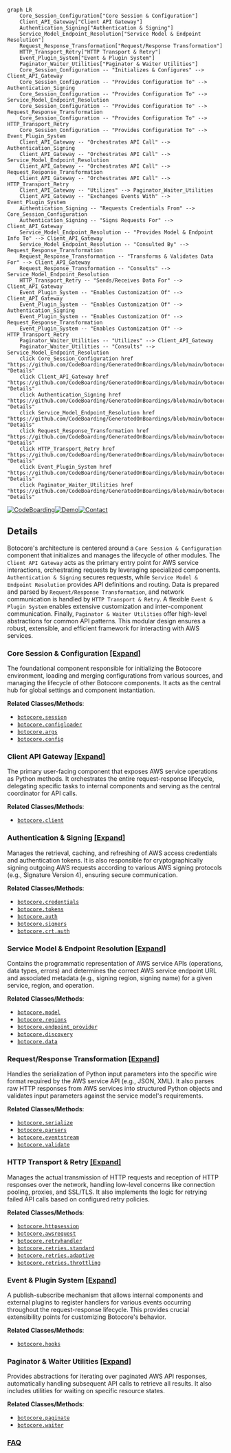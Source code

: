 ```mermaid
graph LR
    Core_Session_Configuration["Core Session & Configuration"]
    Client_API_Gateway["Client API Gateway"]
    Authentication_Signing["Authentication & Signing"]
    Service_Model_Endpoint_Resolution["Service Model & Endpoint Resolution"]
    Request_Response_Transformation["Request/Response Transformation"]
    HTTP_Transport_Retry["HTTP Transport & Retry"]
    Event_Plugin_System["Event & Plugin System"]
    Paginator_Waiter_Utilities["Paginator & Waiter Utilities"]
    Core_Session_Configuration -- "Initializes & Configures" --> Client_API_Gateway
    Core_Session_Configuration -- "Provides Configuration To" --> Authentication_Signing
    Core_Session_Configuration -- "Provides Configuration To" --> Service_Model_Endpoint_Resolution
    Core_Session_Configuration -- "Provides Configuration To" --> Request_Response_Transformation
    Core_Session_Configuration -- "Provides Configuration To" --> HTTP_Transport_Retry
    Core_Session_Configuration -- "Provides Configuration To" --> Event_Plugin_System
    Client_API_Gateway -- "Orchestrates API Call" --> Authentication_Signing
    Client_API_Gateway -- "Orchestrates API Call" --> Service_Model_Endpoint_Resolution
    Client_API_Gateway -- "Orchestrates API Call" --> Request_Response_Transformation
    Client_API_Gateway -- "Orchestrates API Call" --> HTTP_Transport_Retry
    Client_API_Gateway -- "Utilizes" --> Paginator_Waiter_Utilities
    Client_API_Gateway -- "Exchanges Events With" --> Event_Plugin_System
    Authentication_Signing -- "Requests Credentials From" --> Core_Session_Configuration
    Authentication_Signing -- "Signs Requests For" --> Client_API_Gateway
    Service_Model_Endpoint_Resolution -- "Provides Model & Endpoint Info To" --> Client_API_Gateway
    Service_Model_Endpoint_Resolution -- "Consulted By" --> Request_Response_Transformation
    Request_Response_Transformation -- "Transforms & Validates Data For" --> Client_API_Gateway
    Request_Response_Transformation -- "Consults" --> Service_Model_Endpoint_Resolution
    HTTP_Transport_Retry -- "Sends/Receives Data For" --> Client_API_Gateway
    Event_Plugin_System -- "Enables Customization Of" --> Client_API_Gateway
    Event_Plugin_System -- "Enables Customization Of" --> Authentication_Signing
    Event_Plugin_System -- "Enables Customization Of" --> Request_Response_Transformation
    Event_Plugin_System -- "Enables Customization Of" --> HTTP_Transport_Retry
    Paginator_Waiter_Utilities -- "Utilizes" --> Client_API_Gateway
    Paginator_Waiter_Utilities -- "Consults" --> Service_Model_Endpoint_Resolution
    click Core_Session_Configuration href "https://github.com/CodeBoarding/GeneratedOnBoardings/blob/main/botocore/Core_Session_Configuration.md" "Details"
    click Client_API_Gateway href "https://github.com/CodeBoarding/GeneratedOnBoardings/blob/main/botocore/Client_API_Gateway.md" "Details"
    click Authentication_Signing href "https://github.com/CodeBoarding/GeneratedOnBoardings/blob/main/botocore/Authentication_Signing.md" "Details"
    click Service_Model_Endpoint_Resolution href "https://github.com/CodeBoarding/GeneratedOnBoardings/blob/main/botocore/Service_Model_Endpoint_Resolution.md" "Details"
    click Request_Response_Transformation href "https://github.com/CodeBoarding/GeneratedOnBoardings/blob/main/botocore/Request_Response_Transformation.md" "Details"
    click HTTP_Transport_Retry href "https://github.com/CodeBoarding/GeneratedOnBoardings/blob/main/botocore/HTTP_Transport_Retry.md" "Details"
    click Event_Plugin_System href "https://github.com/CodeBoarding/GeneratedOnBoardings/blob/main/botocore/Event_Plugin_System.md" "Details"
    click Paginator_Waiter_Utilities href "https://github.com/CodeBoarding/GeneratedOnBoardings/blob/main/botocore/Paginator_Waiter_Utilities.md" "Details"
```

[![CodeBoarding](https://img.shields.io/badge/Generated%20by-CodeBoarding-9cf?style=flat-square)](https://github.com/CodeBoarding/GeneratedOnBoardings)[![Demo](https://img.shields.io/badge/Try%20our-Demo-blue?style=flat-square)](https://www.codeboarding.org/demo)[![Contact](https://img.shields.io/badge/Contact%20us%20-%20contact@codeboarding.org-lightgrey?style=flat-square)](mailto:contact@codeboarding.org)

## Details

Botocore's architecture is centered around a `Core Session & Configuration` component that initializes and manages the lifecycle of other modules. The `Client API Gateway` acts as the primary entry point for AWS service interactions, orchestrating requests by leveraging specialized components. `Authentication & Signing` secures requests, while `Service Model & Endpoint Resolution` provides API definitions and routing. Data is prepared and parsed by `Request/Response Transformation`, and network communication is handled by `HTTP Transport & Retry`. A flexible `Event & Plugin System` enables extensive customization and inter-component communication. Finally, `Paginator & Waiter Utilities` offer high-level abstractions for common API patterns. This modular design ensures a robust, extensible, and efficient framework for interacting with AWS services.

### Core Session & Configuration [[Expand]](./Core_Session_Configuration.md)
The foundational component responsible for initializing the Botocore environment, loading and merging configurations from various sources, and managing the lifecycle of other Botocore components. It acts as the central hub for global settings and component instantiation.


**Related Classes/Methods**:

- <a href="https://github.com/boto/botocore/blob/develop/botocore/session.py" target="_blank" rel="noopener noreferrer">`botocore.session`</a>
- <a href="https://github.com/boto/botocore/blob/develop/botocore/configloader.py" target="_blank" rel="noopener noreferrer">`botocore.configloader`</a>
- <a href="https://github.com/boto/botocore/blob/develop/botocore/args.py" target="_blank" rel="noopener noreferrer">`botocore.args`</a>
- <a href="https://github.com/boto/botocore/blob/develop/botocore/config.py" target="_blank" rel="noopener noreferrer">`botocore.config`</a>


### Client API Gateway [[Expand]](./Client_API_Gateway.md)
The primary user-facing component that exposes AWS service operations as Python methods. It orchestrates the entire request-response lifecycle, delegating specific tasks to internal components and serving as the central coordinator for API calls.


**Related Classes/Methods**:

- <a href="https://github.com/boto/botocore/blob/develop/botocore/client.py" target="_blank" rel="noopener noreferrer">`botocore.client`</a>


### Authentication & Signing [[Expand]](./Authentication_Signing.md)
Manages the retrieval, caching, and refreshing of AWS access credentials and authentication tokens. It is also responsible for cryptographically signing outgoing AWS requests according to various AWS signing protocols (e.g., Signature Version 4), ensuring secure communication.


**Related Classes/Methods**:

- <a href="https://github.com/boto/botocore/blob/develop/botocore/credentials.py" target="_blank" rel="noopener noreferrer">`botocore.credentials`</a>
- <a href="https://github.com/boto/botocore/blob/develop/botocore/tokens.py" target="_blank" rel="noopener noreferrer">`botocore.tokens`</a>
- <a href="https://github.com/boto/botocore/blob/develop/botocore/auth.py" target="_blank" rel="noopener noreferrer">`botocore.auth`</a>
- <a href="https://github.com/boto/botocore/blob/develop/botocore/signers.py" target="_blank" rel="noopener noreferrer">`botocore.signers`</a>
- <a href="https://github.com/boto/botocore/blob/develop/botocore/crt/auth.py" target="_blank" rel="noopener noreferrer">`botocore.crt.auth`</a>


### Service Model & Endpoint Resolution [[Expand]](./Service_Model_Endpoint_Resolution.md)
Contains the programmatic representation of AWS service APIs (operations, data types, errors) and determines the correct AWS service endpoint URL and associated metadata (e.g., signing region, signing name) for a given service, region, and operation.


**Related Classes/Methods**:

- <a href="https://github.com/boto/botocore/blob/develop/botocore/model.py" target="_blank" rel="noopener noreferrer">`botocore.model`</a>
- <a href="https://github.com/boto/botocore/blob/develop/botocore/regions.py" target="_blank" rel="noopener noreferrer">`botocore.regions`</a>
- <a href="https://github.com/boto/botocore/blob/develop/botocore/endpoint_provider.py" target="_blank" rel="noopener noreferrer">`botocore.endpoint_provider`</a>
- <a href="https://github.com/boto/botocore/blob/develop/botocore/discovery.py" target="_blank" rel="noopener noreferrer">`botocore.discovery`</a>
- <a href="https://github.com/boto/botocore/blob/develop/botocore/data" target="_blank" rel="noopener noreferrer">`botocore.data`</a>


### Request/Response Transformation [[Expand]](./Request_Response_Transformation.md)
Handles the serialization of Python input parameters into the specific wire format required by the AWS service API (e.g., JSON, XML). It also parses raw HTTP responses from AWS services into structured Python objects and validates input parameters against the service model's requirements.


**Related Classes/Methods**:

- <a href="https://github.com/boto/botocore/blob/develop/botocore/serialize.py" target="_blank" rel="noopener noreferrer">`botocore.serialize`</a>
- <a href="https://github.com/boto/botocore/blob/develop/botocore/parsers.py" target="_blank" rel="noopener noreferrer">`botocore.parsers`</a>
- <a href="https://github.com/boto/botocore/blob/develop/botocore/eventstream.py" target="_blank" rel="noopener noreferrer">`botocore.eventstream`</a>
- <a href="https://github.com/boto/botocore/blob/develop/botocore/validate.py" target="_blank" rel="noopener noreferrer">`botocore.validate`</a>


### HTTP Transport & Retry [[Expand]](./HTTP_Transport_Retry.md)
Manages the actual transmission of HTTP requests and reception of HTTP responses over the network, handling low-level concerns like connection pooling, proxies, and SSL/TLS. It also implements the logic for retrying failed API calls based on configured retry policies.


**Related Classes/Methods**:

- <a href="https://github.com/boto/botocore/blob/develop/botocore/httpsession.py" target="_blank" rel="noopener noreferrer">`botocore.httpsession`</a>
- <a href="https://github.com/boto/botocore/blob/develop/botocore/awsrequest.py" target="_blank" rel="noopener noreferrer">`botocore.awsrequest`</a>
- <a href="https://github.com/boto/botocore/blob/develop/botocore/retryhandler.py" target="_blank" rel="noopener noreferrer">`botocore.retryhandler`</a>
- <a href="https://github.com/boto/botocore/blob/develop/botocore/retries/standard.py" target="_blank" rel="noopener noreferrer">`botocore.retries.standard`</a>
- <a href="https://github.com/boto/botocore/blob/develop/botocore/retries/adaptive.py" target="_blank" rel="noopener noreferrer">`botocore.retries.adaptive`</a>
- <a href="https://github.com/boto/botocore/blob/develop/botocore/retries/throttling.py" target="_blank" rel="noopener noreferrer">`botocore.retries.throttling`</a>


### Event & Plugin System [[Expand]](./Event_Plugin_System.md)
A publish-subscribe mechanism that allows internal components and external plugins to register handlers for various events occurring throughout the request-response lifecycle. This provides crucial extensibility points for customizing Botocore's behavior.


**Related Classes/Methods**:

- <a href="https://github.com/boto/botocore/blob/develop/botocore/hooks.py" target="_blank" rel="noopener noreferrer">`botocore.hooks`</a>


### Paginator & Waiter Utilities [[Expand]](./Paginator_Waiter_Utilities.md)
Provides abstractions for iterating over paginated AWS API responses, automatically handling subsequent API calls to retrieve all results. It also includes utilities for waiting on specific resource states.


**Related Classes/Methods**:

- <a href="https://github.com/boto/botocore/blob/develop/botocore/paginate.py" target="_blank" rel="noopener noreferrer">`botocore.paginate`</a>
- <a href="https://github.com/boto/botocore/blob/develop/botocore/waiter.py" target="_blank" rel="noopener noreferrer">`botocore.waiter`</a>




### [FAQ](https://github.com/CodeBoarding/GeneratedOnBoardings/tree/main?tab=readme-ov-file#faq)